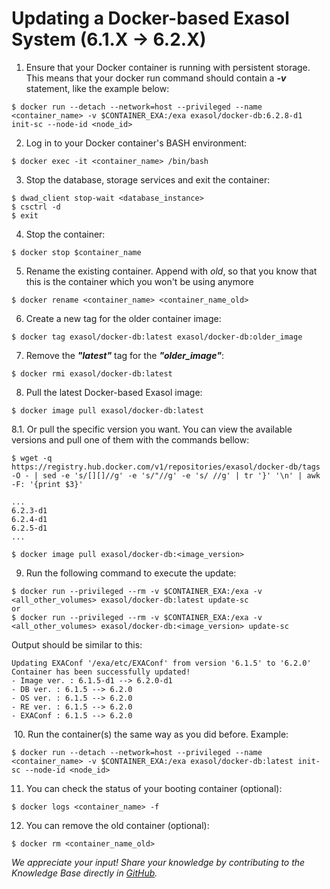 # Updating a Docker-based Exasol System (6.1.X -&gt; 6.2.X) 

1. Ensure that your Docker container is running with persistent storage. This means that your docker run command should contain a ***-v*** statement, like the example below:

```
$ docker run --detach --network=host --privileged --name <container_name> -v $CONTAINER_EXA:/exa exasol/docker-db:6.2.8-d1 init-sc --node-id <node_id>
```
2. Log in to your Docker container's BASH environment: 

```
$ docker exec -it <container_name> /bin/bash
```
3. Stop the database, storage services and exit the container:

```
$ dwad_client stop-wait <database_instance>
$ csctrl -d  
$ exit
```
4. Stop the container:

```
$ docker stop $container_name
```
5. Rename the existing container. Append with *old*, so that you know that this is the container which you won't be using anymore

```
$ docker rename <container_name> <container_name_old>
```
6. Create a new tag for the older container image:

```
$ docker tag exasol/docker-db:latest exasol/docker-db:older_image
```
7. Remove the ***"latest"*** tag for the ***"older_image"***:

```
$ docker rmi exasol/docker-db:latest
```
8. Pull the latest Docker-based Exasol image:

```
$ docker image pull exasol/docker-db:latest
```
8.1. Or pull the specific version you want. You can view the available versions and pull one of them with the commands bellow:

```
$ wget -q https://registry.hub.docker.com/v1/repositories/exasol/docker-db/tags -O - | sed -e 's/[][]//g' -e 's/"//g' -e 's/ //g' | tr '}' '\n' | awk -F: '{print $3}'  
  
...  
6.2.3-d1  
6.2.4-d1  
6.2.5-d1  
...  
  
$ docker image pull exasol/docker-db:<image_version>
```
9. Run the following command to execute the update:

```
$ docker run --privileged --rm -v $CONTAINER_EXA:/exa -v <all_other_volumes> exasol/docker-db:latest update-sc  
or  
$ docker run --privileged --rm -v $CONTAINER_EXA:/exa -v <all_other_volumes> exasol/docker-db:<image_version> update-sc
```
Output should be similar to this:

```
Updating EXAConf '/exa/etc/EXAConf' from version '6.1.5' to '6.2.0'  
Container has been successfully updated!  
- Image ver. : 6.1.5-d1 --> 6.2.0-d1  
- DB ver. : 6.1.5 --> 6.2.0  
- OS ver. : 6.1.5 --> 6.2.0  
- RE ver. : 6.1.5 --> 6.2.0  
- EXAConf : 6.1.5 --> 6.2.0
```
 10. Run the container(s) the same way as you did before. Example:

```
$ docker run --detach --network=host --privileged --name <container_name> -v $CONTAINER_EXA:/exa exasol/docker-db:latest init-sc --node-id <node_id>
```
11. You can check the status of your booting container (optional):

```
$ docker logs <container_name> -f
```
12. You can remove the old container (optional):

```
$ docker rm <container_name_old>
```

*We appreciate your input! Share your knowledge by contributing to the Knowledge Base directly in [GitHub](https://github.com/exasol/public-knowledgebase).* 